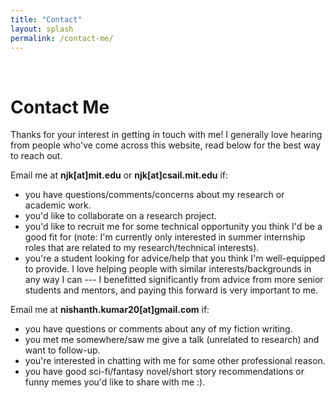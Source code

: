```yaml
---
title: "Contact"
layout: splash
permalink: /contact-me/
---
```

<br>

# Contact Me

Thanks for your interest in getting in touch with me! I generally love hearing from people who've come across this website, read below for the best way to reach out.

Email me at **njk[at]mit.edu** or **njk[at]csail.mit.edu** if:
- you have questions/comments/concerns about my research or academic work.
- you'd like to collaborate on a research project.
- you'd like to recruit me for some technical opportunity you think I'd be a good fit for (note: I'm currently only interested in summer internship roles that are related to my research/technical interests).
- you're a student looking for advice/help that you think I'm well-equipped to provide. I love helping people with similar interests/backgrounds in any way I can --- I benefitted significantly from advice from more senior students and mentors, and paying this forward is very important to me.

Email me at **nishanth.kumar20[at]gmail.com** if:
- you have questions or comments about any of my fiction writing.
- you met me somewhere/saw me give a talk (unrelated to research) and want to follow-up.
- you're interested in chatting with me for some other professional reason.
- you have good sci-fi/fantasy novel/short story recommendations or funny memes you'd like to share with me :).
